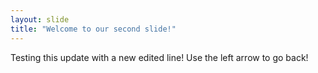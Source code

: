 ```yaml
---
layout: slide
title: "Welcome to our second slide!"
---
```

Testing this update with a new edited line!
Use the left arrow to go back!
